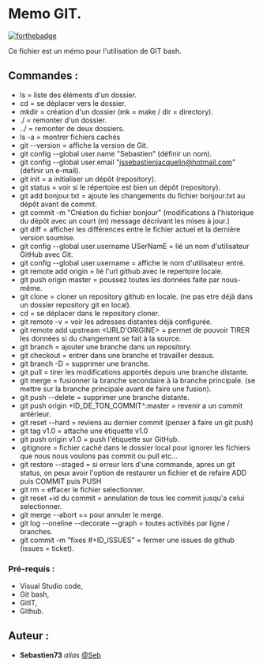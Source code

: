 # Memo GIT.

[![forthebadge](https://forthebadge.com/images/badges/built-with-love.svg)](http://forthebadge.com) 

Ce fichier est un mémo pour l'utilisation de GIT bash.

## Commandes :

- ls = liste des éléments d'un dossier.
- cd = se déplacer vers le dossier.
- mkdir = création d'un dossier (mk = make / dir = directory).
- ./ = remonter d'un dossier.
- ../ = remonter de deux dossiers.
- ls -a = montrer fichiers cachés
- git --version = affiche la version de Git.
- git config --global user.name "Sebastien" (définir un nom).
- git config --global user.email "jssebastienjacquelin@hotmail.com" (définir un e-mail).
- git init = a initialiser un dépôt (repository).
- git status = voir si le répertoire est bien un dépôt (repository).
- git add bonjour.txt = ajoute les changements du fichier bonjour.txt au dépôt avant de commit.
- git commit -m "Création du fichier bonjour" (modifications à l'historique du dépôt avec un court (m) message décrivant les mises à jour.)
- git diff = afficher les différences entre le fichier actuel et la dernière version soumise.
- git config --global user.username USerNamE = lié un nom d'utilisateur GitHub avec Git.
- git config --global user.username = affiche le nom d'utilisateur entré.
- git remote add origin <URLFROMGITHUB> = lié l'url github avec le repertoire locale.
- git push origin master = poussez toutes les données faite par nous-même.
- git clone <URLFROMGITHUB> = cloner un repository github en locale. (ne pas etre déjà dans un dossier repository git en local).
- cd <NOMDUDOSSIER> = se déplacer dans le repository cloner.
- git remote -v = voir les adresses distantes déjà configurée.
- git remote add upstream <URLD'ORIGINE> = permet de pouvoir TIRER les données si du changement se fait à la source.
- git branch <BRANCHNAME> = ajouter une branche dans un repository.
- git checkout <BRANCHNAME> = entrer dans une branche et travailler dessus.
- git branch -D <BRANCHNAME> = supprimer une branche.
- git pull <REMOTENAME> <BRANCHNAME> = tirer les modifications apportés depuis une branche distante.
- git merge <BRANCHNAME> = fusionner la branche secondaire à la branche principale. (se mettre sur la branche principale avant de faire une fusion).
- git push <REMOTENAME> --delete <BRANCHNAME> = supprimer une branche distante.
- git push origin +ID_DE_TON_COMMIT^:master = revenir a un commit antérieur.
- git reset --hard = reviens au dernier commit (penser à faire un git push)
- git tag v1.0 = attache une étiquette v1.0
- git push origin v1.0 = push l'étiquette sur GitHub.
- .gitignore = fichier caché dans le dossier local pour ignorer les fichiers que nous nous voulons pas commit ou pull etc...
- git restore --staged <file> = si erreur lors d'une commande, apres un git status, on peux avoir l'option de restaurer un fichier et de refaire ADD puis COMMIT puis PUSH
- git rm <file> = effacer le fichier selectionner.
- git reset +id du commit = annulation de tous les commit jusqu'a celui selectionner.
- git merge --abort == pour annuler le merge.
- git log --oneline --decorate --graph = toutes activités par ligne / branches.
- git commit -m "fixes #+ID_ISSUES" = fermer une issues de github (issues = ticket).

### Pré-requis :

- Visual Studio code,
- Git bash,
- GitIT,
- Github.

## Auteur :

* **Sebastien73** _alias_ [@Seb](https://github.com/Sebastien73)